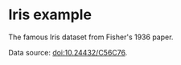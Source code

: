 # Iris example

The famous Iris dataset from Fisher's 1936 paper.

Data source: [doi:10.24432/C56C76](https://doi.org/10.24432/C56C76).

